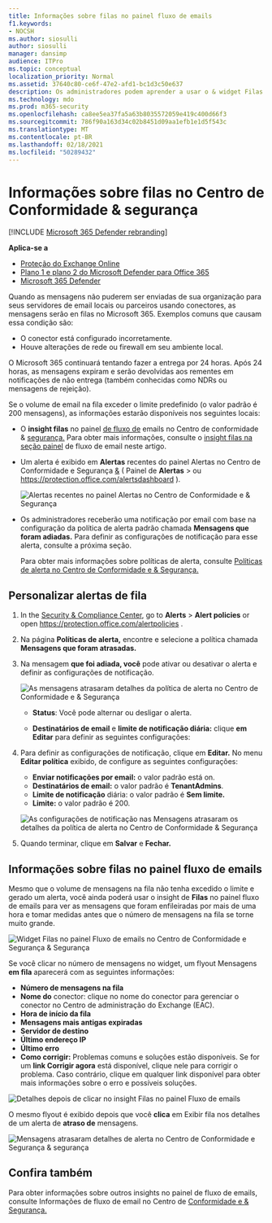 ```yaml
---
title: Informações sobre filas no painel fluxo de emails
f1.keywords:
- NOCSH
ms.author: siosulli
author: siosulli
manager: dansimp
audience: ITPro
ms.topic: conceptual
localization_priority: Normal
ms.assetid: 37640c80-ce6f-47e2-afd1-bc1d3c50e637
description: Os administradores podem aprender a usar o & widget Filas no painel Fluxo de emails no Centro de Conformidade e Segurança para monitorar o fluxo de emails malsucedidos para suas organizações locais ou parceiras em conectores de saída.
ms.technology: mdo
ms.prod: m365-security
ms.openlocfilehash: ca8ee5ea37fa5a63b8035572059e419c400d66f3
ms.sourcegitcommit: 786f90a163d34c02b8451d09aa1efb1e1d5f543c
ms.translationtype: MT
ms.contentlocale: pt-BR
ms.lasthandoff: 02/18/2021
ms.locfileid: "50289432"
---
```

# <a name="queues-insight-in-the-security--compliance-center"></a>Informações sobre filas no Centro de Conformidade & segurança

[!INCLUDE [Microsoft 365 Defender rebranding](../includes/microsoft-defender-for-office.md)]

**Aplica-se a**
- [Proteção do Exchange Online](exchange-online-protection-overview.md)
- [Plano 1 e plano 2 do Microsoft Defender para Office 365](office-365-atp.md)
- [Microsoft 365 Defender](../mtp/microsoft-threat-protection.md)

Quando as mensagens não puderem ser enviadas de sua organização para seus servidores de email locais ou parceiros usando conectores, as mensagens serão en filas no Microsoft 365. Exemplos comuns que causam essa condição são:

- O conector está configurado incorretamente.
- Houve alterações de rede ou firewall em seu ambiente local.

O Microsoft 365 continuará tentando fazer a entrega por 24 horas. Após 24 horas, as mensagens expiram e serão devolvidas aos rementes em notificações de não entrega (também conhecidas como NDRs ou mensagens de rejeição).

Se o volume de email na fila exceder o limite predefinido (o valor padrão é 200 mensagens), as informações estarão disponíveis nos seguintes locais:

- O **insight filas** no painel [de fluxo de](mail-flow-insights-v2.md) emails no Centro de conformidade & [segurança.](https://protection.office.com) Para obter mais informações, consulte o [insight filas na seção painel](#queues-insight-in-the-mail-flow-dashboard) de fluxo de email neste artigo.

- Um alerta é exibido em **Alertas** recentes do painel Alertas no Centro de Conformidade e Segurança [&](https://protection.office.com) ( Painel de **Alertas** \>  ou <https://protection.office.com/alertsdashboard> ).

  ![Alertas recentes no painel Alertas no Centro de Conformidade e & Segurança](../../media/mfi-queued-messages-alert.png)

- Os administradores receberão uma notificação por email com base na configuração da política de alerta padrão chamada **Mensagens que foram adiadas.** Para definir as configurações de notificação para esse alerta, consulte a próxima seção.

  Para obter mais informações sobre políticas de alerta, consulte [Políticas de alerta no Centro de Conformidade e & Segurança.](../../compliance/alert-policies.md)

## <a name="customize-queue-alerts"></a>Personalizar alertas de fila

1. In the [Security & Compliance Center](https://protection.office.com), go to **Alerts** \> **Alert policies** or open <https://protection.office.com/alertpolicies> .

2. Na página **Políticas de alerta,** encontre e selecione a política chamada **Mensagens que foram atrasadas.**

3. Na mensagem **que foi adiada, você** pode ativar ou desativar o alerta e definir as configurações de notificação.

   ![As mensagens atrasaram detalhes da política de alerta no Centro de Conformidade e & Segurança](../../media/mfi-queued-messages-alert-policy.png)

   - **Status**: Você pode alternar ou desligar o alerta.

   - **Destinatários de email** e **limite de notificação diária:** clique **em Editar** para definir as seguintes configurações:

4. Para definir as configurações de notificação, clique em **Editar.** No menu **Editar política** exibido, de configure as seguintes configurações:

   - **Enviar notificações por email:** o valor padrão está on.
   - **Destinatários de email:** o valor padrão é **TenantAdmins**.
   - **Limite de notificação** diária: o valor padrão é **Sem limite.**
   - **Limite:** o valor padrão é 200.

   ![As configurações de notificação nas Mensagens atrasaram os detalhes da política de alerta no Centro de Conformidade & Segurança](../../media/mfi-queued-messages-alert-policy-notification-settings.png)

5. Quando terminar, clique em **Salvar** e **Fechar.**

## <a name="queues-insight-in-the-mail-flow-dashboard"></a>Informações sobre filas no painel fluxo de emails

Mesmo que o volume de mensagens na fila não tenha excedido o limite e [](mail-flow-insights-v2.md) gerado um alerta, você ainda poderá usar o insight de **Filas** no painel fluxo de emails para ver as mensagens que foram enfileiradas por mais de uma hora e tomar medidas antes que o número de mensagens na fila se torne muito grande.

![Widget Filas no painel Fluxo de emails no Centro de Conformidade e Segurança & Segurança](../../media/mfi-queues-widget.png)

Se você clicar no número de mensagens no widget, um flyout Mensagens **em fila** aparecerá com as seguintes informações:

- **Número de mensagens na fila**
- **Nome do** conector: clique no nome do conector para gerenciar o conector no Centro de administração do Exchange (EAC).
- **Hora de início da fila**
- **Mensagens mais antigas expiradas**
- **Servidor de destino**
- **Último endereço IP**
- **Último erro**
- **Como corrigir:** Problemas comuns e soluções estão disponíveis. Se for um **link Corrigir agora** está disponível, clique nele para corrigir o problema. Caso contrário, clique em qualquer link disponível para obter mais informações sobre o erro e possíveis soluções.

![Detalhes depois de clicar no insight Filas no painel Fluxo de emails](../../media/mfi-queues-details.png)

O mesmo flyout é exibido depois que você **clica** em Exibir fila nos detalhes de um alerta de **atraso de** mensagens.

![Mensagens atrasaram detalhes de alerta no Centro de Conformidade e Segurança & segurança](../../media/mfi-queued-messages-alert-details.png)

## <a name="see-also"></a>Confira também

Para obter informações sobre outros insights no painel de fluxo de emails, consulte Informações de fluxo de email no Centro de [Conformidade e & Segurança.](mail-flow-insights-v2.md)
